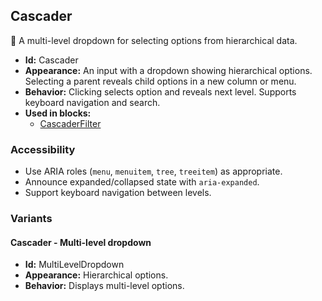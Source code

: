 ## Cascader
🌲 A multi-level dropdown for selecting options from hierarchical data.
- **Id:** Cascader
- **Appearance:** An input with a dropdown showing hierarchical options. Selecting a parent reveals child options in a new column or menu.
- **Behavior:** Clicking selects option and reveals next level. Supports keyboard navigation and search.
- **Used in blocks:**
  - [CascaderFilter](../blocks/CascaderFilter.md)
### Accessibility
- Use ARIA roles (`menu`, `menuitem`, `tree`, `treeitem`) as appropriate.
- Announce expanded/collapsed state with `aria-expanded`.
- Support keyboard navigation between levels.

### Variants
#### Cascader - **Multi-level dropdown**
- **Id:** MultiLevelDropdown
- **Appearance:** Hierarchical options.
- **Behavior:** Displays multi-level options.
